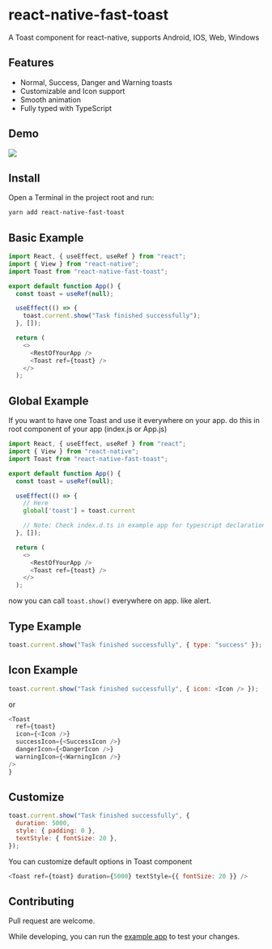 # react-native-fast-toast

A Toast component for react-native, supports Android, IOS, Web, Windows

## Features

- Normal, Success, Danger and Warning toasts
- Customizable and Icon support
- Smooth animation
- Fully typed with TypeScript

## Demo

![](https://user-images.githubusercontent.com/61647712/92497391-8864e900-f20e-11ea-93d8-bacc2b856583.gif)

## Install

Open a Terminal in the project root and run:

```sh
yarn add react-native-fast-toast
```

## Basic Example

```js
import React, { useEffect, useRef } from "react";
import { View } from "react-native";
import Toast from "react-native-fast-toast";

export default function App() {
  const toast = useRef(null);

  useEffect(() => {
    toast.current.show("Task finished successfully");
  }, []);

  return (
    <>
      <RestOfYourApp />
      <Toast ref={toast} />
    </>
  );
```

## Global Example

If you want to have one Toast and use it everywhere on your app. do this in root component of your app (index.js or App.js)

```js
import React, { useEffect, useRef } from "react";
import { View } from "react-native";
import Toast from "react-native-fast-toast";

export default function App() {
  const toast = useRef(null);

  useEffect(() => {
    // Here
    global['toast'] = toast.current

    // Note: Check index.d.ts in example app for typescript declaration.
  }, []);

  return (
    <>
      <RestOfYourApp />
      <Toast ref={toast} />
    </>
  );
```

now you can call `toast.show()` everywhere on app. like alert.

## Type Example

```js
toast.current.show("Task finished successfully", { type: "success" });
```

## Icon Example

```js
toast.current.show("Task finished successfully", { icon: <Icon /> });
```

or

```js
<Toast
  ref={toast}
  icon={<Icon />}
  successIcon={<SuccessIcon />}
  dangerIcon={<DangerIcon />}
  warningIcon={<WarningIcon />}
/>
}
```

## Customize

```js
toast.current.show("Task finished successfully", {
  duration: 5000,
  style: { padding: 0 },
  textStyle: { fontSize: 20 },
});
```

You can customize default options in Toast component

```js
<Toast ref={toast} duration={5000} textStyle={{ fontSize: 20 }} />
```

## Contributing

Pull request are welcome.

While developing, you can run the [example app](/example) to test your changes.
